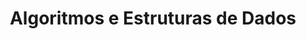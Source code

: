---
title: Algoritmos e Estruturas de Dados
exports:
  - format: pdf
    template: plain_latex_book
    output: exports/AED.pdf
    toc: _toc.yml
---